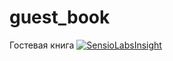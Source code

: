 # guest_book
Гостевая книга
[![SensioLabsInsight](https://insight.sensiolabs.com/projects/85bd6daf-127d-4698-b811-0718c36b16a9/small.png)](https://insight.sensiolabs.com/projects/85bd6daf-127d-4698-b811-0718c36b16a9)
